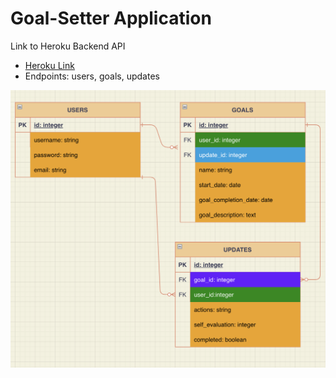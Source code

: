 # Goal-Setter Application

Link to Heroku Backend API
* [Heroku Link](https://goal-setter-api.herokuapp.com/)
* Endpoints: users, goals, updates

![Entity Relationship Diagram](./ERD.png)